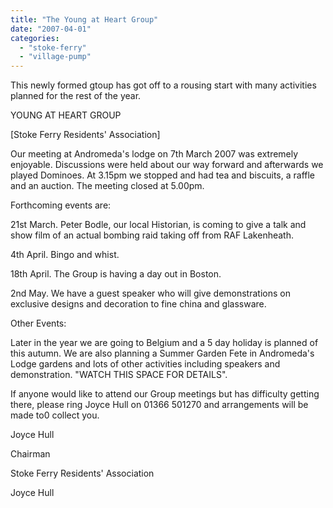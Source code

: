 ```yaml
---
title: "The Young at Heart Group"
date: "2007-04-01"
categories: 
  - "stoke-ferry"
  - "village-pump"
---
```


This newly formed gtoup has got off to a rousing start with many activities planned for the rest of the year.

YOUNG AT HEART GROUP

\[Stoke Ferry Residents' Association\]

Our meeting at Andromeda's lodge on 7th March 2007 was extremely enjoyable. Discussions were held about our way forward and afterwards we played Dominoes. At 3.15pm we stopped and had tea and biscuits, a raffle and an auction. The meeting closed at 5.00pm.

Forthcoming events are:

21st March. Peter Bodle, our local Historian, is coming to give a talk and show film of an actual bombing raid taking off from RAF Lakenheath.

4th April. Bingo and whist.

18th April. The Group is having a day out in Boston.

2nd May. We have a guest speaker who will give demonstrations on exclusive designs and decoration to fine china and glassware.

Other Events:

Later in the year we are going to Belgium and a 5 day holiday is planned of this autumn. We are also planning a Summer Garden Fete in Andromeda's Lodge gardens and lots of other activities including speakers and demonstration. "WATCH THIS SPACE FOR DETAILS".

If anyone would like to attend our Group meetings but has difficulty getting there, please ring Joyce Hull on 01366 501270 and arrangements will be made to0 collect you.

Joyce Hull

Chairman

Stoke Ferry Residents' Association

Joyce Hull

